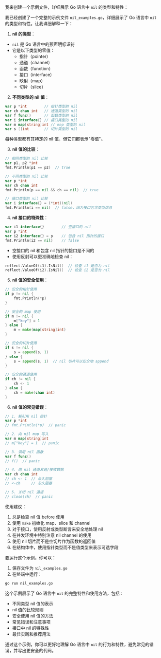 我来创建一个示例文件，详细展示 Go 语言中 `nil` 的类型和特性：



我已经创建了一个完整的示例文件 `nil_examples.go`，详细展示了 Go 语言中 `nil` 的类型和特性。让我详细解释一下：

1. **nil 的类型**：
- `nil` 是 Go 语言中的预声明标识符
- 它是以下类型的零值：
  - 指针（pointer）
  - 通道（channel）
  - 函数（function）
  - 接口（interface）
  - 映射（map）
  - 切片（slice）

2. **不同类型的 nil 值**：
```go
var p *int        // 指针类型的 nil
var ch chan int   // 通道类型的 nil
var f func()      // 函数类型的 nil
var i interface{} // 接口类型的 nil
var m map[string]int // map 类型的 nil
var s []int       // 切片类型的 nil
```
每种类型都有其特定的 nil 值，但它们都表示"零值"。

3. **nil 值的比较**：
```go
// 相同类型的 nil 比较
var p1, p2 *int
fmt.Println(p1 == p2)  // true

// 不同类型的 nil 比较
var p *int
var ch chan int
fmt.Println(p == nil && ch == nil)  // true

// 接口类型的 nil 比较
var i interface{} = (*int)(nil)
fmt.Println(i == nil)  // false，因为接口包含类型信息
```

4. **nil 接口的特殊性**：
```go
var i1 interface{}        // 空接口的 nil
var p *int
var i2 interface{} = p    // 包含 nil 指针的接口
fmt.Println(i2 == nil)    // false
```
- 空接口的 nil 和包含 nil 指针的接口是不同的
- 使用反射可以更准确地检查 nil：
```go
reflect.ValueOf(i1).IsNil()  // 检查 i1 是否为 nil
reflect.ValueOf(i2).IsNil()  // 检查 i2 是否为 nil
```

5. **nil 值的安全使用**：
```go
// 安全的指针使用
if p != nil {
    fmt.Println(*p)
}

// 安全的 map 使用
if m != nil {
    m["key"] = 1
} else {
    m = make(map[string]int)
}

// 安全的切片使用
if s != nil {
    s = append(s, 1)
} else {
    s = append(s, 1)  // nil 切片可以安全地 append
}

// 安全的通道使用
if ch != nil {
    ch <- 1
} else {
    ch = make(chan int)
}
```

6. **nil 值的常见错误**：
```go
// 1. 解引用 nil 指针
var p *int
// fmt.Println(*p)  // panic

// 2. 向 nil map 写入
var m map[string]int
// m["key"] = 1  // panic

// 3. 调用 nil 函数
var f func()
// f()  // panic

// 4. 向 nil 通道发送/接收数据
var ch chan int
// ch <- 1  // 永久阻塞
// <-ch     // 永久阻塞

// 5. 关闭 nil 通道
// close(ch)  // panic
```

使用建议：
1. 总是检查 nil 值 before 使用
2. 使用 `make` 初始化 map、slice 和 channel
3. 对于接口，使用反射或类型断言来安全地处理 nil
4. 在并发环境中特别注意 nil channel 的使用
5. 使用 nil 切片而不是空切片作为函数的返回值
6. 在结构体中，使用指针类型而不是值类型来表示可选字段

要运行这个示例，你可以：
1. 保存文件为 `nil_examples.go`
2. 在终端中运行：
```bash
go run nil_examples.go
```

这个示例展示了 Go 语言中 `nil` 的完整特性和使用方法，包括：
- 不同类型 nil 值的表示
- nil 值的比较规则
- 安全使用 nil 值的方法
- 常见错误和注意事项
- 接口中 nil 的特殊性
- 最佳实践和推荐用法

通过这个示例，你可以更好地理解 Go 语言中 `nil` 的行为和特性，避免常见的错误，并写出更安全的代码。
